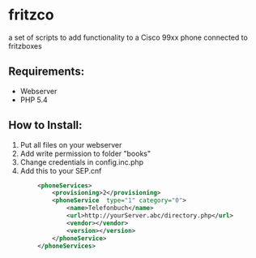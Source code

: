 fritzco
=======

a set of scripts to add functionality to a Cisco 99xx phone connected to fritzboxes

Requirements:
-------------
* Webserver
* PHP 5.4

How to Install:
---------------
1. Put all files on your webserver
2. Add write permission to folder "books"
3. Change credentials in config.inc.php
4. Add this to your SEP<MAC>.cnf
```xml
	    <phoneServices>
	        <provisioning>2</provisioning>
	        <phoneService  type="1" category="0">
	            <name>Telefonbuch</name>
	            <url>http://yourServer.abc/directory.php</url>
	            <vendor></vendor>
	            <version></version>
	        </phoneService>
	    </phoneServices>
```
